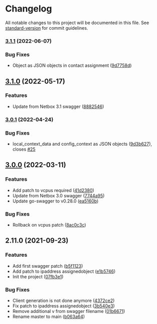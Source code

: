 # Changelog

All notable changes to this project will be documented in this file. See [standard-version](https://github.com/conventional-changelog/standard-version) for commit guidelines.

### [3.1.1](https://github.com/smutel/go-netbox/compare/v3.1.0...v3.1.1) (2022-06-07)


### Bug Fixes

* Object as JSON objects in contact assignment ([9d7758d](https://github.com/smutel/go-netbox/commit/9d7758d392cb519d67b4aee3058f71d321f6a243))

## [3.1.0](https://github.com/smutel/go-netbox/compare/v3.0.1...v3.1.0) (2022-05-17)


### Features

* Update from Netbox 3.1 swagger ([8882546](https://github.com/smutel/go-netbox/commit/888254651a55451de78cf7c91a1625f99460e831))

### [3.0.1](https://github.com/smutel/go-netbox/compare/v3.0.0...v3.0.1) (2022-04-24)


### Bug Fixes

* local_context_data and config_context as JSON objects ([9d3b627](https://github.com/smutel/go-netbox/commit/9d3b62739a002df6ce6a69c68baebc30023f1be2)), closes [#25](https://github.com/smutel/go-netbox/issues/25)

## [3.0.0](https://github.com/smutel/go-netbox/compare/v2.11.0...v3.0.0) (2022-03-11)


### Features

* Add patch to vcpus required ([41d2380](https://github.com/smutel/go-netbox/commit/41d2380bdfbe7a7771562663f3abfdec0f7b0018))
* Update from Netbox 3.0 swagger ([7744a95](https://github.com/smutel/go-netbox/commit/7744a95bfa8136640b2f4c86531fc43f0370f754))
* Update go-swagger to v0.28.0 ([ea5160b](https://github.com/smutel/go-netbox/commit/ea5160bfbbc26cd780d17f643e2dbaa62ab02f87))


### Bug Fixes

* Rollback on vcpus patch ([8ac0c3c](https://github.com/smutel/go-netbox/commit/8ac0c3c91ff2e66ea159609c883b540365b8406c))

## 2.11.0 (2021-09-23)


### Features

* Add first swagger patch ([b5f1123](https://github.com/smutel/go-netbox/commit/b5f1123f77aa2b1a64539a3a8e8c84723ac70023))
* Add patch to ipaddress assignedobject ([e1b5746](https://github.com/smutel/go-netbox/commit/e1b574625ef04207b417ff816b6b584447568225))
* Init the project ([07fb3e1](https://github.com/smutel/go-netbox/commit/07fb3e1cced9502d91fba7babcaf2361a2779f54))


### Bug Fixes

* Client generation is not done anymore ([4372ce2](https://github.com/smutel/go-netbox/commit/4372ce2c7da78d0751236baa6bf8807d15f1ed1b))
* Fix patch to ipaddress assignedobject ([3b540e3](https://github.com/smutel/go-netbox/commit/3b540e3dac9a3f2b675f360501a23605b515b576))
* Remove additional v from swagger filename ([01b6671](https://github.com/smutel/go-netbox/commit/01b667184a70880c792ca52391940d1826768f55))
* Rename master to main ([b063a64](https://github.com/smutel/go-netbox/commit/b063a6467716970bfe6790790f408c2caeb68b3d))
